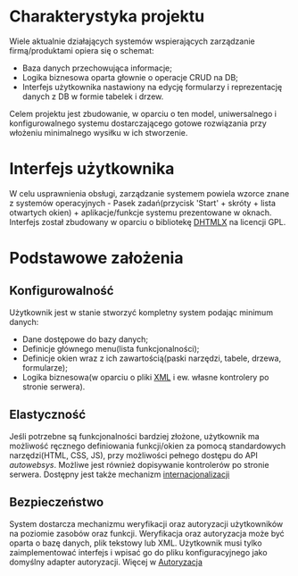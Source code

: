 # Charakterystyka projektu #

Wiele aktualnie działających systemów wspierających zarządzanie firmą/produktami opiera się  o schemat:
  * Baza danych przechowująca informacje;
  * Logika biznesowa oparta głownie o operacje CRUD na DB;
  * Interfejs użytkownika nastawiony na edycję formularzy i reprezentację danych z DB w formie tabelek i drzew.

Celem projektu jest zbudowanie, w oparciu o ten model, uniwersalnego i konfigurowalnego systemu dostarczającego gotowe rozwiązania przy włożeniu minimalnego wysiłku w ich stworzenie.

# Interfejs użytkownika #
W celu usprawnienia obsługi, zarządzanie systemem powiela wzorce znane z systemów operacyjnych - Pasek zadań(przycisk 'Start' + skróty + lista otwartych okien) + aplikacje/funkcje systemu prezentowane w oknach. Interfejs został zbudowany w oparciu o bibliotekę [DHTMLX](http://dhtmlx.com) na licencji GPL.

# Podstawowe założenia #
## Konfigurowalność ##
Użytkownik jest w stanie stworzyć kompletny system podając minimum danych:
  * Dane dostępowe do bazy danych;
  * Definicje głównego menu(lista funkcjonalności);
  * Definicje okien wraz z ich zawartością(paski narzędzi, tabele, drzewa, formularze);
  * Logika biznesowa(w oparciu o pliki [XML](http://code.google.com/p/autowebsys/wiki/XMLConfigExample) i ew. własne kontrolery po stronie serwera).
## Elastyczność ##
Jeśli potrzebne są funkcjonalności bardziej złożone, użytkownik ma możliwość ręcznego definiowania funkcji/okien za pomocą standardowych narzędzi(HTML, CSS, JS), przy możliwości pełnego dostępu do API _autowebsys_. Możliwe jest również dopisywanie kontrolerów po stronie serwera. Dostępny jest także mechanizm [internacjonalizacji](Internacjonalizacja.md)
## Bezpieczeństwo ##
System dostarcza mechanizmu weryfikacji oraz autoryzacji użytkowników na poziomie zasobów oraz funkcji. Weryfikacja oraz autoryzacja może być oparta o bazę danych, plik tekstowy lub XML. Użytkownik musi tylko zaimplementować interfejs i wpisać go do pliku konfiguracyjnego jako domyślny adapter autoryzacji. Więcej w [Autoryzacja](Autoryzacja.md)